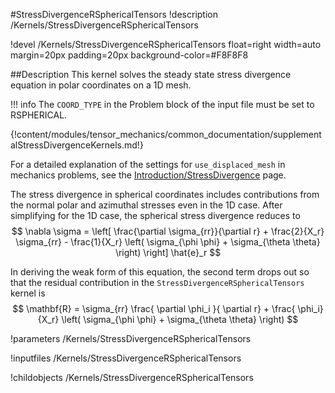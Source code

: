 #StressDivergenceRSphericalTensors
!description /Kernels/StressDivergenceRSphericalTensors

!devel /Kernels/StressDivergenceRSphericalTensors float=right width=auto margin=20px padding=20px background-color=#F8F8F8

##Description
This kernel solves the steady state stress divergence equation in polar coordinates on a 1D mesh.

!!! info
    The `COORD_TYPE` in the Problem block of the input file must be set to RSPHERICAL.

{!content/modules/tensor_mechanics/common_documentation/supplementalStressDivergenceKernels.md!}

For a detailed explanation of the settings for `use_displaced_mesh` in mechanics problems, see the [Introduction/StressDivergence](/introduction/StressDivergence.md) page.

 The stress divergence in spherical coordinates includes contributions from the normal polar and azimuthal stresses even in the 1D case.  After simplifying for the 1D case, the spherical stress divergence reduces to
$$
\nabla \sigma  =  \left[ \frac{\partial \sigma_{rr}}{\partial r} + \frac{2}{X_r} \sigma_{rr} - \frac{1}{X_r} \left( \sigma_{\phi \phi} + \sigma_{\theta \theta} \right)  \right] \hat{e}_r
$$

In deriving the weak form of this equation, the second term drops out so that the residual contribution in the `StressDivergenceRSphericalTensors` kernel is
$$
\mathbf{R} = \sigma_{rr} \frac{ \partial \phi_i }{ \partial r} + \frac{ \phi_i}{X_r} \left( \sigma_{\phi \phi} + \sigma_{\theta \theta} \right)
$$

!parameters /Kernels/StressDivergenceRSphericalTensors

!inputfiles /Kernels/StressDivergenceRSphericalTensors

!childobjects /Kernels/StressDivergenceRSphericalTensors
